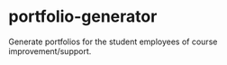 # portfolio-generator

Generate portfolios for the student employees of course improvement/support.
